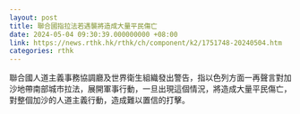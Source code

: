```yaml
---
layout: post
title: 聯合國指拉法若遇襲將造成大量平民傷亡
date: 2024-05-04 09:30:39.000000000 +08:00
link: https://news.rthk.hk/rthk/ch/component/k2/1751748-20240504.htm
categories: rthk
---
```


聯合國人道主義事務協調廳及世界衛生組織發出警告，指以色列方面一再聲言對加沙地帶南部城市拉法，展開軍事行動，一旦出現這個情況，將造成大量平民傷亡，對整個加沙的人道主義行動，造成難以置信的打擊。
